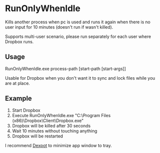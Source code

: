 # RunOnlyWhenIdle
Kills another process when pc is used and runs it again when there is no user input for 10 minutes (doesn't run if wasn't killed).

Supports multi-user scenario, please run separately for each user where Dropbox runs.

## Usage
RunOnlyWhenIdle.exe process-path [start-path [start-args]]

Usable for Dropbox when you don't want it to sync and lock files while you are at place.
## Example
1. Start Dropbox
2. Execute RunOnlyWhenIdle.exe "C:\Program Files (x86)\Dropbox\Client\Dropbox.exe"
3. Dropbox will be killed after 30 seconds
4. Wait 10 minutes without touching anything
5. Dropbox will be restarted

I recommend <a href="https://dexpot.de">Dexpot</a> to minimize app window to tray.
